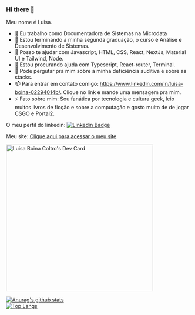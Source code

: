 ### Hi there 👋

<!--
**LuhBC-pixel/LuhBC-pixel** is a ✨ _special_ ✨ repository because its `README.md` (this file) appears on your GitHub profile.

Here are some ideas to get you started:

- 🔭 I’m currently working on ...
- 🌱 I’m currently learning ...
- 👯 I’m looking to collaborate on ...
- 🤔 I’m looking for help with ...
- 💬 Ask me about ...
- 📫 How to reach me: ...
- 😄 Pronouns: ...
- ⚡ Fun fact: ...
-->

Meu nome é Luisa.

- 🔭 Eu trabalho como Documentadora de Sistemas na Microdata
- 🌱 Estou terminando a minha segunda graduação, o curso é Análise e Desenvolvimento de Sistemas.
- 👯 Posso te ajudar com Javascript, HTML, CSS, React, NextJs, Material UI e Tailwind, Node.
- 🤔 Estou procurando ajuda com Typescript, React-router, Terminal.
- 💬 Pode pergutar pra mim sobre a minha deficiência auditiva e sobre as stacks.
- 📫 Para entrar em contato comigo: https://www.linkedin.com/in/luisa-boina-02294014b/. Clique no link e mande uma mensagem pra mim.
- ⚡ Fato sobre mim: Sou fanática por tecnologia e cultura geek, leio muitos livros de ficção e sobre a computação e gosto muito de de jogar CSGO e Portal2.

O meu perfil do linkedin:
[![Linkedin Badge](https://img.shields.io/badge/-luisaboina-blue?style=flat-square&logo=Linkedin&logoColor=white&link=https://www.linkedin.com/in/luisa-boina-02294014b/)](https://www.linkedin.com/in/luisa-boina-02294014b/)

Meu site:
[Clique aqui para acessar o meu site](https://meu-site-drab.vercel.app/)

<a href="https://app.daily.dev/luhbc"><img src="https://api.daily.dev/devcards/72506a66164746cc8b5cbd1d56edbf8b.png?r=9ef" width="400" alt="Luisa Boina Coltro's Dev Card"/></a>

[![Anurag's github stats](https://github-readme-stats.vercel.app/api?username=LuhBC-pixel&theme=tokyonight&show_icons=true)](https://github.com/LuhBC-pixel)
<br />
[![Top Langs](https://github-readme-stats.vercel.app/api/top-langs/?username=Luhbc-pixel&layout=compact&theme=tokyonight)]((https://github.com/LuhBC-pixel))
